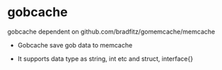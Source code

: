 # gobcache
gobcache dependent on github.com/bradfitz/gomemcache/memcache

  * Gobcache save gob data to memcache
  
  * It supports data type as string, int etc and struct, interface{}
